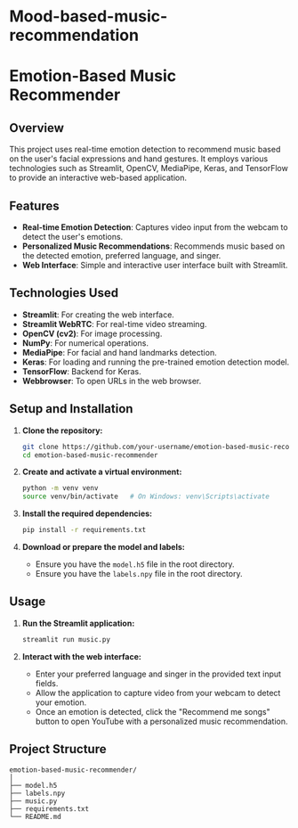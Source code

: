 # Mood-based-music-recommendation

# Emotion-Based Music Recommender

## Overview

This project uses real-time emotion detection to recommend music based on the user's facial expressions and hand gestures. It employs various technologies such as Streamlit, OpenCV, MediaPipe, Keras, and TensorFlow to provide an interactive web-based application.

## Features

- **Real-time Emotion Detection**: Captures video input from the webcam to detect the user's emotions.
- **Personalized Music Recommendations**: Recommends music based on the detected emotion, preferred language, and singer.
- **Web Interface**: Simple and interactive user interface built with Streamlit.

## Technologies Used

- **Streamlit**: For creating the web interface.
- **Streamlit WebRTC**: For real-time video streaming.
- **OpenCV (cv2)**: For image processing.
- **NumPy**: For numerical operations.
- **MediaPipe**: For facial and hand landmarks detection.
- **Keras**: For loading and running the pre-trained emotion detection model.
- **TensorFlow**: Backend for Keras.
- **Webbrowser**: To open URLs in the web browser.

## Setup and Installation

1. **Clone the repository:**
    ```bash
    git clone https://github.com/your-username/emotion-based-music-recommender.git
    cd emotion-based-music-recommender
    ```

2. **Create and activate a virtual environment:**
    ```bash
    python -m venv venv
    source venv/bin/activate   # On Windows: venv\Scripts\activate
    ```

3. **Install the required dependencies:**
    ```bash
    pip install -r requirements.txt
    ```

4. **Download or prepare the model and labels:**
    - Ensure you have the `model.h5` file in the root directory.
    - Ensure you have the `labels.npy` file in the root directory.

## Usage

1. **Run the Streamlit application:**
    ```bash
    streamlit run music.py
    ```

2. **Interact with the web interface:**
    - Enter your preferred language and singer in the provided text input fields.
    - Allow the application to capture video from your webcam to detect your emotion.
    - Once an emotion is detected, click the "Recommend me songs" button to open YouTube with a personalized music recommendation.

## Project Structure

```plaintext
emotion-based-music-recommender/
│
├── model.h5
├── labels.npy
├── music.py
├── requirements.txt
└── README.md
